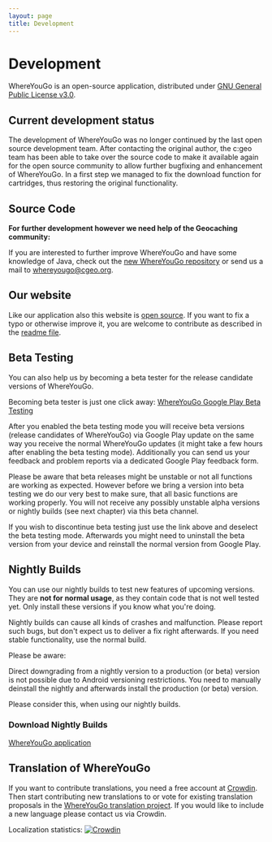 ```yaml
---
layout: page
title: Development
---
```


# Development

WhereYouGo is an open-source application, distributed under [GNU General Public License v3.0](https://github.com/cgeo/WhereYouGo/blob/master/LICENSE).

## Current development status

The development of WhereYouGo was no longer continued by the last open source development team. After contacting the original author, the c:geo team has been able to take over the source code to make it available again for the open source community to allow further bugfixing and enhancement of WhereYouGo.
In a first step we managed to fix the download function for cartridges, thus restoring the original functionality.

## Source Code

**For further development however we need help of the Geocaching community:**

If you are interested to further improve WhereYouGo and have some knowledge of Java, check out the [new WhereYouGo repository](https://github.com/cgeo/WhereYouGo) or send us a mail to [whereyougo@cgeo.org](mailto:whereyougo@cgeo.org?subject=WhereYouGo-Development). 

## Our website

Like our application also this website is [open source](https://github.com/cgeo/WhereYouGo-website). If you want to fix a typo or otherwise improve it, you are welcome to contribute as described in the [readme file](https://github.com/cgeo/WhereYouGo-website/blob/master/README.md).

## Beta Testing

You can also help us by becoming a beta tester for the release candidate versions of WhereYouGo.

Becoming beta tester is just one click away: [WhereYouGo Google Play Beta Testing](https://play.google.com/apps/testing/menion.android.whereyougo)

After you enabled the beta testing mode you will receive beta versions (release candidates of WhereYouGo) via Google Play update on the same way you receive the normal WhereYouGo updates (it might take a few hours after enabling the beta testing mode). Additionally you can send us your feedback and problem reports via a dedicated Google Play feedback form.

Please be aware that beta releases might be unstable or not all functions are working as expected. However before we bring a version into beta testing we do our very best to make sure, that all basic functions are working properly.
You will not receive any possibly unstable alpha versions or nightly builds (see next chapter) via this beta channel.

If you wish to discontinue beta testing just use the link above and deselect the beta testing mode.
Afterwards you might need to uninstall the beta version from your device and reinstall the normal version from Google Play.

## Nightly Builds

You can use our nightly builds to test new features of upcoming versions. They are **not for normal usage**, as they contain code that is not well tested yet. Only install these versions if you know what you're doing.

Nightly builds can cause all kinds of crashes and malfunction. Please report such bugs, but don't expect us to deliver a fix right afterwards. If you need stable functionality, use the normal build.

Please be aware:

Direct downgrading from a nightly version to a production (or beta) version is not possible due to Android versioning restrictions. You need to manually deinstall the nightly and afterwards install the production (or beta) version.

Please consider this, when using our nightly builds.

### Download Nightly Builds

[WhereYouGo application](https://download.cgeo.org/whereyougo-nightly.apk)

## Translation of WhereYouGo

If you want to contribute translations, you need a free account at [Crowdin](https://crowdin.com/). Then start contributing new translations to or vote for existing translation proposals in the [WhereYouGo translation project](https://crowdin.com/project/whereyougo). If you would like to include a new language please contact us via Crowdin.

Localization statistics: [![Crowdin](https://badges.crowdin.net/whereyougo/localized.svg)](https://crowdin.com/project/whereyougo)
